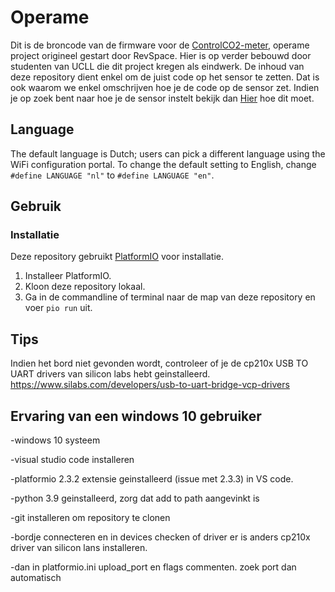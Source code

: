 # Operame

Dit is de broncode van de firmware voor de [ControlCO2-meter](https://controlco2.space), operame project origineel gestart door RevSpace. Hier is op verder bebouwd door studenten van UCLL die dit project kregen als eindwerk. De inhoud van deze repository dient enkel om de juist code op het sensor te zetten. Dat is ook waarom we enkel omschrijven hoe je de code op de sensor zet. Indien je op zoek bent naar hoe je de sensor instelt bekijk dan [Hier](https://github.com/Wolkjes/frontend) hoe dit moet.

## Language

The default language is Dutch; users can pick a different language using the
WiFi configuration portal. To change the default setting to English, change
`#define LANGUAGE "nl"` to `#define LANGUAGE "en"`.

## Gebruik

### Installatie

Deze repository gebruikt [PlatformIO](https://platformio.org/) voor installatie.

1. Installeer PlatformIO.
2. Kloon deze repository lokaal.
3. Ga in de commandline of terminal naar de map van deze repository en voer `pio run` uit.

## Tips

Indien het bord niet gevonden wordt, controleer of je de cp210x USB TO UART drivers van silicon labs hebt geinstalleerd.
https://www.silabs.com/developers/usb-to-uart-bridge-vcp-drivers
  
## Ervaring van een windows 10 gebruiker  
-windows 10 systeem

-visual studio code installeren

-platformio 2.3.2 extensie geinstalleerd (issue met 2.3.3) in VS code.

-python 3.9 geinstalleerd, zorg dat add to path aangevinkt is

-git installeren om repository te clonen

-bordje connecteren en in devices checken of driver er is anders cp210x driver van silicon lans installeren.

-dan in platformio.ini upload_port en flags commenten. zoek port dan automatisch
